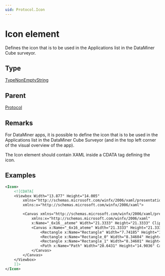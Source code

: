 ```yaml
---
uid: Protocol.Icon
---
```


# Icon element

Defines the icon that is to be used in the Applications list in the Data­Miner Cube surveyor.

## Type

[TypeNonEmptyString](xref:Protocol-TypeNonEmptyString)

## Parent

[Protocol](xref:Protocol)

## Remarks

For DataMiner apps, it is possible to define the icon that is to be used in the Applications list in the DataMiner Cube Surveyor (and in the top left corner of the visual overview of the app).

The Icon element should contain XAML inside a CDATA tag defining the icon.

## Examples

```xml
<Icon>
	<![CDATA[
	<Viewbox Width="13.877" Height="14.005"
		xmlns="http://schemas.microsoft.com/winfx/2006/xaml/presentation"
		xmlns:x="http://schemas.microsoft.com/winfx/2006/xaml">

		<Canvas xmlns="http://schemas.microsoft.com/winfx/2006/xaml/presentation"
			xmlns:x="http://schemas.microsoft.com/winfx/2006/xaml"
			x:Name="_6x16__ateme" Width="21.3333" Height="21.3333" Clip="F1 M 0,0L 21.3333,0L 21.3333,21.3333L 0,21.3333L 0,0" UseLayoutRounding="False">
			<Canvas x:Name="_6x16_ateme" Width="21.3333" Height="21.3333" Canvas.Left="0" Canvas.Top="0">
				<Rectangle x:Name="Rectangle" Width="7.74185" Height="1.42273" Canvas.Left="12.9776" Canvas.Top="9.18704" Stretch="Fill" Fill="#FFFFFF"/>
				<Rectangle x:Name="Rectangle_0" Width="8.34604" Height="1.42267" Canvas.Left="12.9949" Canvas.Top="16.5773" Stretch="Fill" Fill="#FFFFFF"/>
				<Rectangle x:Name="Rectangle_1" Width="8.34601" Height="1.42273" Canvas.Left="11.5937" Canvas.Top="12.787" Stretch="Fill" Fill="#FFFFFF"/>
				<Path x:Name="Path" Width="20.6431" Height="14.9036" Canvas.Left="0" Canvas.Top="3.07307" Stretch="Fill" Fill="#FFFFFF" Data="F1 M 18.9913,7.18228L 20.6431,7.18228L 20.3493,6.70332C 19.0128,4.46279 16.5743,3.07307 13.9835,3.07307C 11.6527,3.07307 9.50576,4.13742 8.09313,5.99331L 7.96851,6.15632L 5.90985,6.15632C 2.65145,6.15632 0,8.80777 0,12.0662C 0,15.3253 2.65145,17.9767 5.90985,17.9767L 11.619,17.9767L 11.619,16.5715L 5.90985,16.5715C 3.42547,16.5715 1.40455,14.5506 1.40455,12.0662C 1.40455,9.58179 3.42547,7.56087 5.90985,7.56087L 8.34305,7.56087C 8.5822,7.56087 8.80315,7.44028 8.93316,7.23887C 10.0474,5.50963 11.9356,4.47761 13.9835,4.47761C 16.0179,4.47761 17.8731,5.48403 18.9913,7.18228 Z "/>
			</Canvas>
		</Canvas>
	</Viewbox>
	]]>
</Icon>
```

